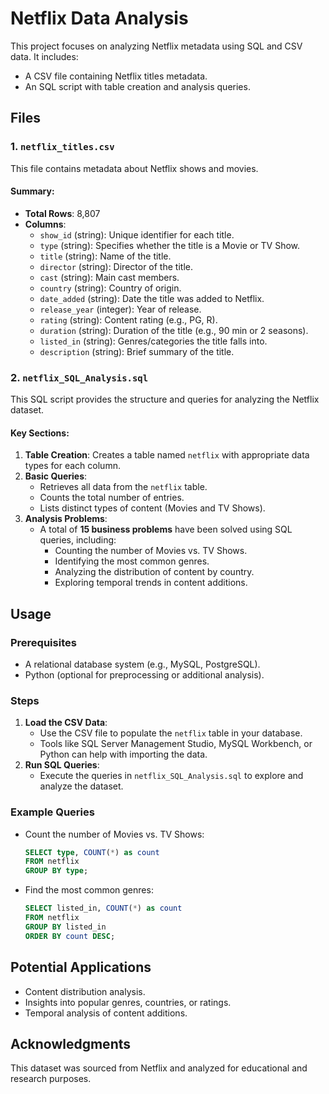 # Netflix Data Analysis

This project focuses on analyzing Netflix metadata using SQL and CSV data. It includes:

- A CSV file containing Netflix titles metadata.
- An SQL script with table creation and analysis queries.

## Files

### 1. `netflix_titles.csv`
This file contains metadata about Netflix shows and movies.

#### Summary:
- **Total Rows**: 8,807
- **Columns**:
  - `show_id` (string): Unique identifier for each title.
  - `type` (string): Specifies whether the title is a Movie or TV Show.
  - `title` (string): Name of the title.
  - `director` (string): Director of the title.
  - `cast` (string): Main cast members.
  - `country` (string): Country of origin.
  - `date_added` (string): Date the title was added to Netflix.
  - `release_year` (integer): Year of release.
  - `rating` (string): Content rating (e.g., PG, R).
  - `duration` (string): Duration of the title (e.g., 90 min or 2 seasons).
  - `listed_in` (string): Genres/categories the title falls into.
  - `description` (string): Brief summary of the title.

### 2. `netflix_SQL_Analysis.sql`
This SQL script provides the structure and queries for analyzing the Netflix dataset.

#### Key Sections:
1. **Table Creation**: Creates a table named `netflix` with appropriate data types for each column.
2. **Basic Queries**:
   - Retrieves all data from the `netflix` table.
   - Counts the total number of entries.
   - Lists distinct types of content (Movies and TV Shows).
3. **Analysis Problems**:
   - A total of **15 business problems** have been solved using SQL queries, including:
     - Counting the number of Movies vs. TV Shows.
     - Identifying the most common genres.
     - Analyzing the distribution of content by country.
     - Exploring temporal trends in content additions.

## Usage

### Prerequisites
- A relational database system (e.g., MySQL, PostgreSQL).
- Python (optional for preprocessing or additional analysis).

### Steps
1. **Load the CSV Data**:
   - Use the CSV file to populate the `netflix` table in your database.
   - Tools like SQL Server Management Studio, MySQL Workbench, or Python can help with importing the data.
2. **Run SQL Queries**:
   - Execute the queries in `netflix_SQL_Analysis.sql` to explore and analyze the dataset.

### Example Queries
- Count the number of Movies vs. TV Shows:
  ```sql
  SELECT type, COUNT(*) as count
  FROM netflix
  GROUP BY type;
  ```
- Find the most common genres:
  ```sql
  SELECT listed_in, COUNT(*) as count
  FROM netflix
  GROUP BY listed_in
  ORDER BY count DESC;
  ```

## Potential Applications
- Content distribution analysis.
- Insights into popular genres, countries, or ratings.
- Temporal analysis of content additions.

## Acknowledgments
This dataset was sourced from Netflix and analyzed for educational and research purposes.

